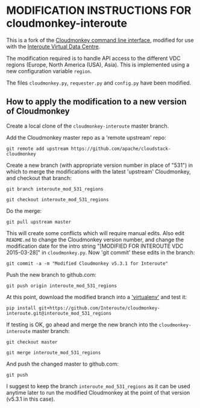 # MODIFICATION INSTRUCTIONS FOR cloudmonkey-interoute

This is a fork of the [Cloudmonkey command line interface](https://github.com/apache/cloudstack-cloudmonkey), modified for use with the [Interoute Virtual Data Centre](https://cloudstore.interoute.com/what_is_vdc).

The modification required is to handle API access to the different VDC regions (Europe, North America (USA), Asia). This is implemented using a new configuration variable `region`.

The files `cloudmonkey.py`, `requester.py` and `config.py` have been modified. 

## How to apply the modification to a new version of Cloudmonkey

Create a local clone of the `cloudmonkey-interoute` master branch.

Add the Cloudmonkey master repo as a 'remote upstream' repo:

    git remote add upstream https://github.com/apache/cloudstack-cloudmonkey

Create a new branch (with appropriate version number in place of "531") in which to merge the modifications with the latest 'upstream' Cloudmonkey, and checkout that branch:

    git branch interoute_mod_531_regions

    git checkout interoute_mod_531_regions

Do the merge:

    git pull upstream master

This will create some conflicts which will require manual edits. Also edit `README.md` to change the Cloudmonkey version number, and change the modification date for the intro string "[MODIFIED FOR INTEROUTE VDC 2015-03-28]" in `cloudmonkey.py`. Now 'git commit' these edits in the branch:

    git commit -a -m "Modified Cloudmonkey v5.3.1 for Interoute"
 
Push the new branch to github.com:

    git push origin interoute_mod_531_regions

At this point, download the modified branch into a ['virtualenv'](http://www.pythoncentral.io/how-to-install-virtualenv-python) and test it:

    pip install git+https://github.com/Interoute/cloudmonkey-interoute.git@interoute_mod_531_regions

If testing is OK, go ahead and merge the new branch into the `cloudmonkey-interoute` master branch:

    git checkout master

    git merge interoute_mod_531_regions

And push the changed master to github.com:

    git push

I suggest to keep the branch `interoute_mod_531_regions` as it can be used anytime later to run the modified Cloudmonkey at the point of that version (v5.3.1 in this case).
    
    